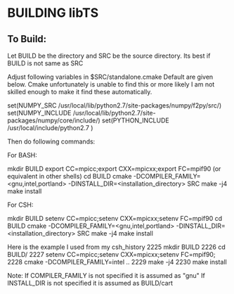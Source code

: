 BUILDING libTS
=====

To Build:
--------
Let BUILD be the directory and SRC be the source directory.
Its best if BUILD is not same as SRC

Adjust following variables in $SRC/standalone.cmake
Default are given below. Cmake unfortunately is unable to find this or
more likely I am not skilled enough to make it find these automatically.

set(NUMPY_SRC /usr/local/lib/python2.7/site-packages/numpy/f2py/src/)
set(NUMPY_INCLUDE /usr/local/lib/python2.7/site-packages/numpy/core/include/)
set(PYTHON_INCLUDE /usr/local/include/python2.7 )

Then do following commands:

For BASH:	  
  
  mkdir BUILD
  export CC=mpicc;export CXX=mpicxx;export FC=mpif90 (or equivalent in other shells)
  cd BUILD
  cmake -DCOMPILER_FAMILY=<gnu,intel,portland> -DINSTALL_DIR=<installation_directory> SRC
  make -j4
  make install 

For CSH:

  mkdir BUILD
  setenv CC=mpicc;setenv CXX=mpicxx;setenv FC=mpif90 
  cd BUILD
  cmake -DCOMPILER_FAMILY=<gnu,intel,portland> -DINSTALL_DIR=<installation_directory> SRC
  make -j4
  make install

Here is the example I used from my csh_history
     2225  mkdir BUILD
     2226  cd BUILD/
     2227  setenv CC=mpicc;setenv CXX=mpicxx;setenv FC=mpif90;
     2228  cmake -DCOMPILER_FAMILY=intel ..
     2229  make -j4
     2230  make install

Note:
If COMPILER_FAMILY is not specified it is assumed as "gnu"
If INSTALL_DIR is not specified it is assumed as BUILD/cart
